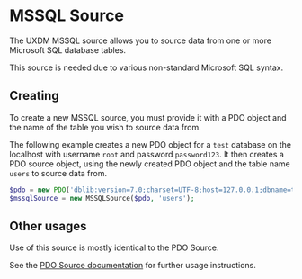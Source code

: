 # MSSQL Source

The UXDM MSSQL source allows you to source data from one or more Microsoft SQL database tables.

This source is needed due to various non-standard Microsoft SQL syntax.

## Creating

To create a new MSSQL source, you must provide it with a PDO object and the name of the table
you wish to source data from. 

The following example creates a new PDO object for a `test` database on the localhost with username `root` and password `password123`. It then creates a PDO source object, using the newly created PDO object and the table name `users` to source data from.

```php
$pdo = new PDO('dblib:version=7.0;charset=UTF-8;host=127.0.0.1;dbname=test', 'username', 'password123');
$mssqlSource = new MSSQLSource($pdo, 'users');
```

## Other usages

Use of this source is mostly identical to the PDO Source.

See the [PDO Source documentation](PDOSource.md) for further usage instructions.